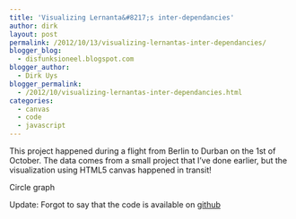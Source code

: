 ```yaml
---
title: 'Visualizing Lernanta&#8217;s inter-dependancies'
author: dirk
layout: post
permalink: /2012/10/13/visualizing-lernantas-inter-dependancies/
blogger_blog:
  - disfunksioneel.blogspot.com
blogger_author:
  - Dirk Uys
blogger_permalink:
  - /2012/10/visualizing-lernantas-inter-dependancies.html
categories:
  - canvas
  - code
  - javascript
---
```

This project happened during a flight from Berlin to Durban on the 1st of October. The data comes from a small project that I&#8217;ve done earlier, but the visualization using HTML5 canvas happened in transit!

<canvas id="id-circle-graph" width="1000" height="900">Circle graph</canvas>
<script src="//rawgithub.com/dirkcuys/b2d/master/js/jquery-1.7.1.min.js"></script>
<script src="//rawgithub.com/dirkcuys/b2d/master/js/data.js"></script>
<script src="//rawgithub.com/dirkcuys/b2d/master/js/circle-graph.js"></script>
<script type="application/javascript">
  $(document).ready(function(){
    draw();
  })
</script>

Update: Forgot to say that the code is available on [github][1]

 [1]: https://github.com/dirkcuys/b2d/
